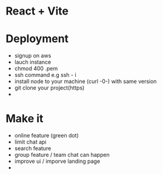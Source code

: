 # React + Vite


# Deployment

- signup on aws
- lauch instance
- chmod 400 <secret>.pem
- ssh command e.g ssh - i
- install node to your machine (curl -0-) with same version
- git clone your project(https)
- 



#  Make it
- online feature (green dot)
- limit chat api
- search feature
- group feature / team chat can happen
- improve ui / imporve landing page
- 